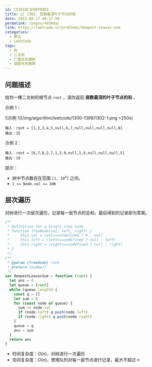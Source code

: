 ```yaml
---
id: C5361BC3F0EFD9D3
title: LC 1302. 层数最深叶子节点的和
date: 2022-08-17 08:17:50
permalink: /pages/4938da/
link: https://leetcode.cn/problems/deepest-leaves-sum
categories:
  - 算法
  - LeetCode
tags:
  - 树
  - 二叉树
  - 广度优先搜索
  - 深度优先搜索
---
```


<Level :type='2'/>

## 问题描述

给你一棵二叉树的根节点 `root` ，请你返回 **层数最深的叶子节点的和** 。

示例 1：

![示例 1](/img/algorithm/leetcode/1300-1399/1302-1.png =250x)

```text
输入：root = [1,2,3,4,5,null,6,7,null,null,null,null,8]
输出：15
```

示例 2：

```text
输入：root = [6,7,8,2,7,1,3,9,null,1,4,null,null,null,5]
输出：19
```

提示：

- 树中节点数目在范围 <code>[1, 10<sup>4</sup>]</code> 之间。
- `1 <= Node.val <= 100`

## 层次遍历

对树进行一次层次遍历，记录每一层节点的总和，最后得到的记录即为答案。

```javascript
/**
 * Definition for a binary tree node.
 * function TreeNode(val, left, right) {
 *     this.val = (val===undefined ? 0 : val)
 *     this.left = (left===undefined ? null : left)
 *     this.right = (right===undefined ? null : right)
 * }
 */
/**
 * @param {TreeNode} root
 * @return {number}
 */
var deepestLeavesSum = function (root) {
  let ans = 0
  let queue = [root]
  while (queue.length) {
    const q = []
    let sum = 0
    for (const node of queue) {
      sum += node.val
      if (node.left) q.push(node.left)
      if (node.right) q.push(node.right)
    }
    queue = q
    ans = sum
  }
  return ans
}
```

- 时间复杂度：$O(n)$，对树进行一次遍历
- 空间复杂度：$O(n)$，使用队列对每一层节点进行记录，最大不超过 $n$
